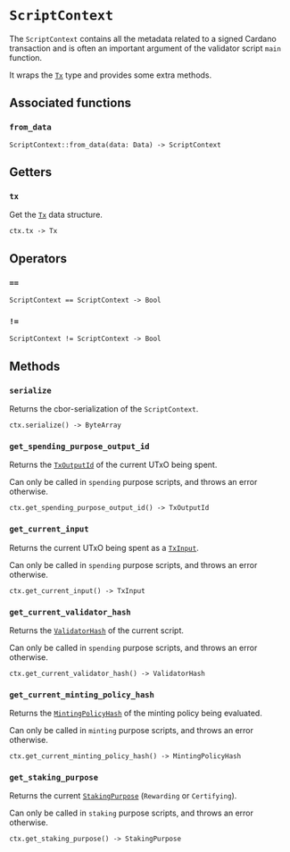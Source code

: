 # `ScriptContext`

The `ScriptContext` contains all the metadata related to a signed Cardano transaction and is often an important argument of the validator script `main` function.

It wraps the [`Tx`](./tx.md) type and provides some extra methods.

## Associated functions

### `from_data`

```helios
ScriptContext::from_data(data: Data) -> ScriptContext
```

## Getters

### `tx`

Get the [`Tx`](./tx.md) data structure.

```helios
ctx.tx -> Tx
```

## Operators

### `==`

```helios
ScriptContext == ScriptContext -> Bool
```

### `!=`

```helios
ScriptContext != ScriptContext -> Bool
```

## Methods

### `serialize`

Returns the cbor-serialization of the `ScriptContext`.

```helios
ctx.serialize() -> ByteArray
```

### `get_spending_purpose_output_id`

Returns the [`TxOutputId`](./txoutputid.md) of the current UTxO being spent.

Can only be called in `spending` purpose scripts, and throws an error otherwise.

```helios
ctx.get_spending_purpose_output_id() -> TxOutputId
```

### `get_current_input`

Returns the current UTxO being spent as a [`TxInput`](./txinput.md).

Can only be called in `spending` purpose scripts, and throws an error otherwise.

```helios
ctx.get_current_input() -> TxInput
```

### `get_current_validator_hash`

Returns the [`ValidatorHash`](./validatorhash.md) of the current script.

Can only be called in `spending` purpose scripts, and throws an error otherwise.

```helios
ctx.get_current_validator_hash() -> ValidatorHash
```

### `get_current_minting_policy_hash`

Returns the [`MintingPolicyHash`](./mintingpolicyhash.md) of the minting policy being evaluated.

Can only be called in `minting` purpose scripts, and throws an error otherwise.

```helios
ctx.get_current_minting_policy_hash() -> MintingPolicyHash
```

### `get_staking_purpose`

Returns the current [`StakingPurpose`](./stakingpurpose.md) (`Rewarding` or `Certifying`).

Can only be called in `staking` purpose scripts, and throws an error otherwise.

```helios
ctx.get_staking_purpose() -> StakingPurpose
```